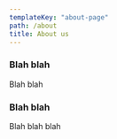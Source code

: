 ```yaml
---
templateKey: "about-page"
path: /about
title: About us
---
```


### Blah blah

Blah blah

### Blah blah

Blah blah blah
